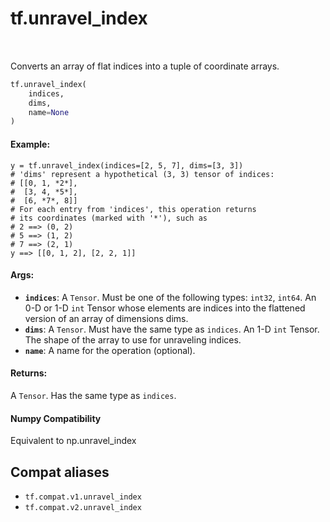 <div itemscope itemtype="http://developers.google.com/ReferenceObject">
<meta itemprop="name" content="tf.unravel_index" />
<meta itemprop="path" content="Stable" />
</div>

# tf.unravel_index

<!-- Insert buttons and diff -->

<table class="tfo-notebook-buttons tfo-api" align="left">
</table>



Converts an array of flat indices into a tuple of coordinate arrays.

``` python
tf.unravel_index(
    indices,
    dims,
    name=None
)
```



<!-- Placeholder for "Used in" -->


#### Example:



```
y = tf.unravel_index(indices=[2, 5, 7], dims=[3, 3])
# 'dims' represent a hypothetical (3, 3) tensor of indices:
# [[0, 1, *2*],
#  [3, 4, *5*],
#  [6, *7*, 8]]
# For each entry from 'indices', this operation returns
# its coordinates (marked with '*'), such as
# 2 ==> (0, 2)
# 5 ==> (1, 2)
# 7 ==> (2, 1)
y ==> [[0, 1, 2], [2, 2, 1]]
```



#### Args:


* <b>`indices`</b>: A `Tensor`. Must be one of the following types: `int32`, `int64`.
  An 0-D or 1-D `int` Tensor whose elements are indices into the
  flattened version of an array of dimensions dims.
* <b>`dims`</b>: A `Tensor`. Must have the same type as `indices`.
  An 1-D `int` Tensor. The shape of the array to use for unraveling
  indices.
* <b>`name`</b>: A name for the operation (optional).


#### Returns:

A `Tensor`. Has the same type as `indices`.


#### Numpy Compatibility
Equivalent to np.unravel_index



## Compat aliases

* `tf.compat.v1.unravel_index`
* `tf.compat.v2.unravel_index`


